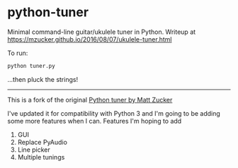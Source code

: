 # python-tuner
Minimal command-line guitar/ukulele tuner in Python. 
Writeup at <https://mzucker.github.io/2016/08/07/ukulele-tuner.html>

To run:

```python
python tuner.py

```

...then pluck the strings!

-------------------------------------------------------------

This is a fork of the original [Python tuner by Matt Zucker](https://github.com/mzucker/python-tuner)

I've updated it for compatibility with Python 3 and I'm going to be adding some more features when I can. 
Features I'm hoping to add

1. GUI
2. Replace PyAudio 
3. Line picker
4. Multiple tunings
